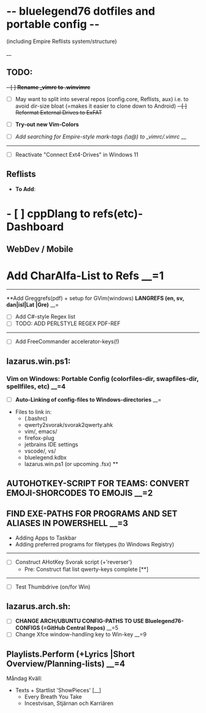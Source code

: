 # -- bluelegend76 dotfiles and portable config --
(including Empire Reflists system/structure)

__

## TODO:
~~- [ ] **Rename _vimrc to .winvimrc**~~
- [ ] May want to split into several repos (config.core, Reflists, aux)
  i.e. to avoid dir-size bloat (=makes it easier to clone down to Android)
~~- [ ] Reformat External Drives to ExFAT~~
- [ ] **Try-out new Vim-Colors**

- [ ] *Add searching for Empire-style mark-tags (\a@) to _vimrc/.vimrc*  __

-----
- [ ] Reactivate "Connect Ext4-Drives" in Windows 11

## Reflists
- **To Add**:
# - [ ] **cppDlang to refs(etc)-Dashboard**
## WebDev / Mobile
# Add CharAlfa-List to Refs  __=1

----
  **Add Greggrefs(pdf) + setup for GVim(windows)
**LANGREFS (en, sv, dan|isl|Lat |Gre)**  __=
- [ ] Add C#-style Regex list
- [ ] TODO: ADD PERLSTYLE REGEX PDF-REF
----
- [ ] Add FreeCommander accelerator-keys(!)

## lazarus.win.ps1:
### Vim on Windows: Portable Config (colorfiles-dir, swapfiles-dir, spellfiles, etc)  __=4
- [ ] **Auto-Linking of config-files to Windows-directories**  __=
- Files to link in:
  - (.bashrc)
  - qwerty2svorak/svorak2qwerty.ahk
  - vim/, emacs/
  - firefox-plug
  - jetbrains IDE settings
  - vscode/, vs/
  - bluelegend.kdbx
  - lazarus.win.ps1 (or upcoming .fsx) **
## AUTOHOTKEY-SCRIPT FOR TEAMS: CONVERT EMOJI-SHORCODES TO EMOJIS __=2 ##
## FIND EXE-PATHS FOR PROGRAMS AND SET ALIASES IN POWERSHELL __=3 ##
- Adding Apps to Taskbar
- Adding preferred programs for filetypes (to Windows Registry)
----
- [ ] Construct AHotKey Svorak script (+'reverser')
  - Pre: Construct flat list qwerty-keys complete [**]
----
- [ ] Test Thumbdrive (on/for Win)
 
## lazarus.arch.sh:
- [ ] **CHANGE ARCH/UBUNTU CONFIG-PATHS TO USE Bluelegend76-CONFIGS (=GitHub Central Repos)**  __=5
- [ ] Change Xfce window-handling key to Win-key  __=9

## Playlists.Perform (+Lyrics |Short Overview/Planning-lists)  __=4
Måndag Kväll:
- Texts + Startlist 'ShowPieces'  [__]
  - Every Breath You Take
  - Incestvisan, Stjärnan och Karriären
